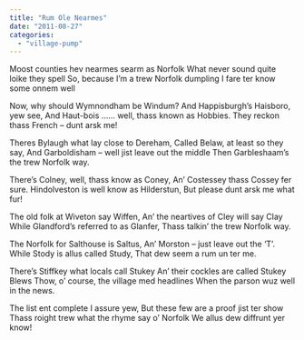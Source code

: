 ```yaml
---
title: "Rum Ole Nearmes"
date: "2011-08-27"
categories: 
  - "village-pump"
---
```


Moost counties hev nearmes searm as Norfolk What never sound quite loike they spell So, because I’m a trew Norfolk dumpling I fare ter know some onnem well

Now, why should Wymnondham be Windum? And Happisburgh’s Haisboro, yew see, And Haut-bois …… well, thass known as Hobbies. They reckon thass French – dunt arsk me!

Theres Bylaugh what lay close to Dereham, Called Belaw, at least so they say, And Garboldisham – well jist leave out the middle Then Garbleshaam’s the trew Norfolk way.

There’s Colney, well, thass know as Coney, An’ Costessey thass Cossey fer sure. Hindolveston is well know as Hilderstun, But please dunt arsk me what fur!

The old folk at Wiveton say Wiffen, An’ the neartives of Cley will say Clay While Glandford’s referred to as Glanfer, Thass talkin’ the trew Norfolk way.

The Norfolk for Salthouse is Saltus, An’ Morston – just leave out the ‘T’. While Stody is allus called Study, That dew seem a rum un ter me.

There’s Stiffkey what locals call Stukey An’ their cockles are called Stukey Blews Thow, o’ course, the village med headlines When the parson wuz well in the news.

The list ent complete I assure yew, But these few are a proof jist ter show Thass roight trew what the rhyme say o’ Norfolk We allus dew diffrunt yer know!
